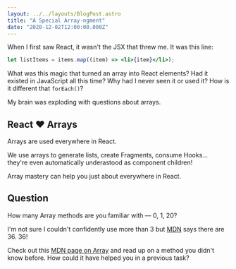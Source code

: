 ```yaml
---
layout: ../../layouts/BlogPost.astro
title: "A Special Array-ngment"
date: "2020-12-02T12:00:00.000Z"
---
```


When I first saw React, it wasn't the JSX that threw me. It was this line:

```jsx
let listItems = items.map((item) => <li>{item}</li>);
```

What was this magic that turned an array into React elements? Had it existed in JavaScript all this time? Why had I never seen it or used it? How is it different that `forEach()`?

My brain was exploding with questions about arrays.

## React ❤️ Arrays

Arrays are used everywhere in React.

We use arrays to generate lists, create Fragments, consume Hooks… they're even automatically underastood as component children!

Array mastery can help you just about everywhere in React.

## Question

How many Array methods are you familiar with — 0, 1, 20?

I'm not sure I couldn't confidently use more than 3 but [MDN](https://developer.mozilla.org/en-US/) says there are 36. 36!

Check out this [MDN page on Array](https://developer.mozilla.org/en-US/docs/Web/JavaScript/Reference/Global_Objects/Array) and read up on a method you didn't know before. How could it have helped you in a previous task?

